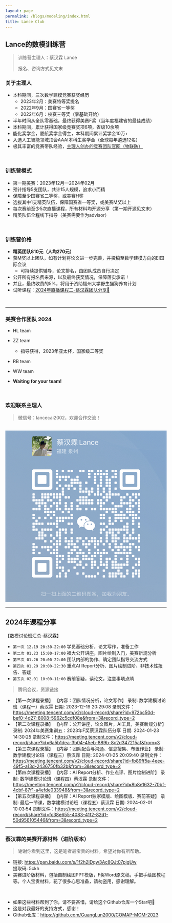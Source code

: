 ```yaml
---
layout: page
permalink: /blogs/modeling/index.html
title: Lance Club
---
```


## Lance的数模训练营

> 训练营主理人：蔡汉霖 Lance
>
> 报名、咨询方式见文末

### 关于主理人

- 本科期间，三次数学建模竞赛获奖经历
    - 2023年2月：美赛特等奖提名
    - 2022年9月：国赛省一等奖
    - 2022年6月：校赛三等奖（零基础开始）
- 半年时间从全队零基础，最终获得美赛F奖（当年度福建省的最佳成绩）
- 本科期间，累计获得国家级竞赛奖项6项，省级10余项
- 能化奖学金，厦航奖学金得主，本科期间累计奖学金10万+
- 入选人工智能领域顶会AAAI本科生奖学金（全球每年遴选12名）
- 极其丰富的竞赛带队经验，[主理人创办的竞赛团队官网（物联防）](https://fzuiot.site/)

<br>

### 训练营模式

- 第一期美赛：2023年12月—2024年02月
- 预计指导5支团队，共计15人规模，追求小而精
- 保障至少国赛省二等奖，或美赛H奖
- 选拔其中1支精英队伍，保障国赛省一等奖，或美赛M奖以上
- 每次赛前至少5次直播课程，所有材料均开源分享（第一期开源见文末）
- 精英队伍全程线下指导（美赛需要作为advisor）

<br>

### 训练营价格

- **精英团队810元（人均270元）**
- 获M奖以上团队，如有计划将论文进一步完善，并投稿至数学建模方向的EI国际会议
  - 可持续提供辅导，论文排名，由团队成员自行决定
- 公开所有报名费来源，以及最终获奖情况，保障落实承诺！
- 并且，最终收费的5%，将用于资助福州大学野生猫狗养育计划
- 试听课程：[2024年直播课程二-蔡汉霖团队分享🔗](https://meeting.tencent.com/user-center/shared-record-info?id=6a5b1dea-3b04-45eb-889b-8c2d347215af&from=3)

<br>

---

### 美赛合作团队 2024

- HL team
- ZZ team
  - 指导获得，2023年亚太杯，国家级二等奖

- RB team
- WW team
- **Waiting for your team!**

<br>

### 欢迎联系主理人

> 微信号：lancecai2002，欢迎合作交流！
>

<br>![wechat](to-do-list/wechat.png)

---

## 2024年课程分享

【数模讨论班汇总-蔡汉霖】

- `第一次 12.19 20:30-22:00` 学员基础分析，论文写作，准备工作
- `第二次 01.23 15:00-17:00`  福大公开讲座，图片绘制入门，美赛新规分析
- `第三次 01.26 20:00-22:00` 团队内部的协作、确定团队指导交流方式
- `第四次 01.29 20:00-22:30` 重点AI Report分析、图片绘制进阶、非技术性报告、答疑
- `第五次 02.01 10:00-11:00` 赛前答疑，读论文，注意事项点睛

> 腾讯会议，资源链接

- 【第一次课程录播】
  【内容：团队情况分析，论文写作】
  录制: 数学建模讨论班（课程一）蔡汉霖
  日期: 2023-12-19 20:29:08
  录制文件：https://meeting.tencent.com/v2/cloud-record/share?id=972bc50d-bef0-4d27-8008-5962c5cdf08e&from=3&record_type=2
- 【第二次课程录播】
  【内容：公开讲座，论文图片，AI工具，美赛新规分析】
  录制: 2024年美赛集训五：2023年F奖蔡汉霖队伍分享
  日期: 2024-01-23 14:30:25
  录制文件：https://meeting.tencent.com/v2/cloud-record/share?id=6a5b1dea-3b04-45eb-889b-8c2d347215af&from=3
- 【第三次课程录播】
  【内容：团队配合与沟通、信息搜集、布置作业】
  录制: 数学建模讨论班（课程三）蔡汉霖
  日期: 2024-01-25 20:09:40
  录制文件：https://meeting.tencent.com/v2/cloud-record/share?id=fb89ff5a-4eee-49f5-a13d-2436750fb32b&from=3&record_type=2
- 【第四次课程录播】
  【内容：AI Report分析、作业点评、图片绘制进阶】
  录制: 数学建模讨论班（课程四）蔡汉霖
  录制文件：https://meeting.tencent.com/v2/cloud-record/share?id=8b8e1632-70bf-4cbf-87f1-a4efde033948&from=3&record_type=2
- 【第五次课程录播】
  【内容：AI Report独家模版、绘图模版、赛前答疑】
  录制: 最后一节课，数学建模讨论班（课程五）蔡汉霖
  日期: 2024-02-01 10:03:54
  录制文件：https://meeting.tencent.com/v2/cloud-record/share?id=fc38e655-4083-41f2-82d1-50d956105446&from=3&record_type=2

---

### 蔡汉霖的美赛开源材料（进阶版本）

> 谢谢你看到这里，这是笔者最宝贵的材料。希望对你有所帮助。

- 链接: https://pan.baidu.com/s/1f2h2IDqw3Ac8QJt07pigUw<br>提取码: 5ckh
- 美赛进阶版材料，包括自制绘图PPT模版，F奖Word原文稿，手把手绘图教程等。个人宝贵材料，花了很多心思准备，请勿盗用，感谢理解。

<br>

- 如果这些材料帮到了你，请不要吝惜，请给这个Github仓库一个Star吧🥳
- 这是对我最好的支持方式，感谢！
- Github仓库：https://github.com/GuangLun2000/COMAP-MCM-2023
